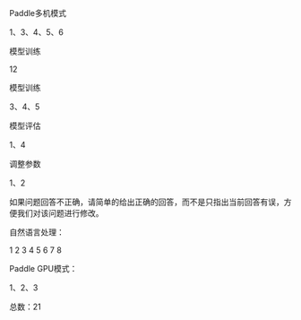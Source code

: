 Paddle多机模式

1、3、4、5、6

模型训练

12

模型训练

3、4、5

模型评估

1、4

调整参数

1、2

如果问题回答不正确，请简单的给出正确的回答，而不是只指出当前回答有误，方便我们对该问题进行修改。

自然语言处理：

1 2 3 4 5 6 7 8

Paddle GPU模式：

1、2、3

总数：21